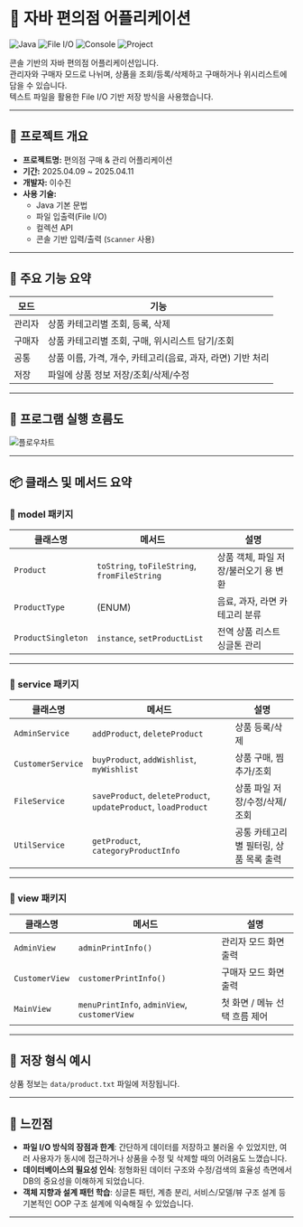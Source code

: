 # 🏪 자바 편의점 어플리케이션

![Java](https://img.shields.io/badge/Language-Java-blue?logo=java)
![File I/O](https://img.shields.io/badge/Storage-File%20I%2FO-green)
![Console](https://img.shields.io/badge/UI-Console-lightgrey)
![Project](https://img.shields.io/badge/Type-Console%20Application-brightgreen)

콘솔 기반의 자바 편의점 어플리케이션입니다.  
관리자와 구매자 모드로 나뉘며, 상품을 조회/등록/삭제하고 구매하거나 위시리스트에 담을 수 있습니다.  
텍스트 파일을 활용한 File I/O 기반 저장 방식을 사용했습니다.

---

## 📌 프로젝트 개요

- **프로젝트명:** 편의점 구매 & 관리 어플리케이션  
- **기간:** 2025.04.09 ~ 2025.04.11  
- **개발자:** 이수진  
- **사용 기술:**  
  - Java 기본 문법  
  - 파일 입출력(File I/O)  
  - 컬렉션 API  
  - 콘솔 기반 입력/출력 (`Scanner` 사용)

---

## 🧩 주요 기능 요약

| 모드 | 기능 |
|------|------|
| 관리자 | 상품 카테고리별 조회, 등록, 삭제 |
| 구매자 | 상품 카테고리별 조회, 구매, 위시리스트 담기/조회 |
| 공통 | 상품 이름, 가격, 개수, 카테고리(음료, 과자, 라면) 기반 처리 |
| 저장 | 파일에 상품 정보 저장/조회/삭제/수정 |

---

## 🧭 프로그램 실행 흐름도

![플로우차트](https://github.com/user-attachments/assets/4712bdc5-7eab-4633-bbfb-041ae0a0d9fb)

---

## 📦 클래스 및 메서드 요약

### 📁 model 패키지

| 클래스명 | 메서드 | 설명 |
|----------|--------|------|
| `Product` | `toString`, `toFileString`, `fromFileString` | 상품 객체, 파일 저장/불러오기 용 변환 |
| `ProductType` | (ENUM) | 음료, 과자, 라면 카테고리 분류 |
| `ProductSingleton` | `instance`, `setProductList` | 전역 상품 리스트 싱글톤 관리 |

---

### 📁 service 패키지

| 클래스명 | 메서드 | 설명 |
|----------|--------|------|
| `AdminService` | `addProduct`, `deleteProduct` | 상품 등록/삭제 |
| `CustomerService` | `buyProduct`, `addWishlist`, `myWishlist` | 상품 구매, 찜 추가/조회 |
| `FileService` | `saveProduct`, `deleteProduct`, `updateProduct`, `loadProduct` | 상품 파일 저장/수정/삭제/조회 |
| `UtilService` | `getProduct`, `categoryProductInfo` | 공통 카테고리별 필터링, 상품 목록 출력 |

---

### 📁 view 패키지

| 클래스명 | 메서드 | 설명 |
|----------|--------|------|
| `AdminView` | `adminPrintInfo()` | 관리자 모드 화면 출력 |
| `CustomerView` | `customerPrintInfo()` | 구매자 모드 화면 출력 |
| `MainView` | `menuPrintInfo`, `adminView`, `customerView` | 첫 화면 / 메뉴 선택 흐름 제어 |

---

## 💾 저장 형식 예시

상품 정보는 `data/product.txt` 파일에 저장됩니다.  

---

## 💬 느낀점

- **파일 I/O 방식의 장점과 한계**: 간단하게 데이터를 저장하고 불러올 수 있었지만, 여러 사용자가 동시에 접근하거나 상품을 수정 및 삭제할 때의 어려움도 느꼈습니다.
- **데이터베이스의 필요성 인식**: 정형화된 데이터 구조와 수정/검색의 효율성 측면에서 DB의 중요성을 이해하게 되었습니다.
- **객체 지향과 설계 패턴 학습**: 싱글톤 패턴, 계층 분리, 서비스/모델/뷰 구조 설계 등 기본적인 OOP 구조 설계에 익숙해질 수 있었습니다.

---


